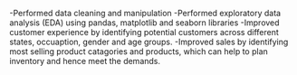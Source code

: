 -Performed data cleaning and manipulation
-Performed exploratory data analysis (EDA) using pandas, matplotlib and seaborn libraries
-Improved customer experience by identifying potential customers across different states, occuaption, gender and age groups.
-Improved sales by identifying most selling product catagories and products, which can help to plan inventory and hence meet the demands.
